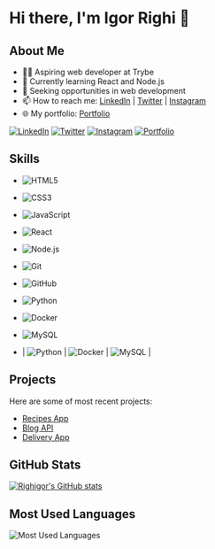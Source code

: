 # Hi there, I'm Igor Righi 👋

## About Me

- 👨‍💻 Aspiring web developer at Trybe
- 🌱 Currently learning React and Node.js
- 💼 Seeking opportunities in web development
- 📫 How to reach me: [LinkedIn](https://www.linkedin.com/in/igor-righi/) | [Twitter](https://twitter.com/righigor) | [Instagram](https://www.instagram.com/righigor/)
- 🌐 My portfolio: [Portfolio](https://portifolio-eight-pink.vercel.app/)
  
[![LinkedIn](https://img.shields.io/badge/LinkedIn-0077B5?style=for-the-badge&logo=linkedin&logoColor=white)](https://www.linkedin.com/in/igor-righi/)
[![Twitter](https://img.shields.io/badge/Twitter-1DA1F2?style=for-the-badge&logo=twitter&logoColor=white)](https://twitter.com/righigor)
[![Instagram](https://img.shields.io/badge/Instagram-E4405F?style=for-the-badge&logo=instagram&logoColor=white)](https://www.instagram.com/righigor/)
[![Portfolio](https://img.shields.io/badge/Portfolio-9cf?style=for-the-badge&logo=appveyor&logoColor=white)](https://portifolio-eight-pink.vercel.app/)

## Skills
- ![HTML5](https://img.shields.io/badge/HTML5-E34F26?style=for-the-badge&logo=html5&logoColor=white)
- ![CSS3](https://img.shields.io/badge/CSS3-1572B6?style=for-the-badge&logo=css3&logoColor=white)
- ![JavaScript](https://img.shields.io/badge/JavaScript-F7DF1E?style=for-the-badge&logo=javascript&logoColor=black)
- ![React](https://img.shields.io/badge/React-61DAFB?style=for-the-badge&logo=react&logoColor=black)
- ![Node.js](https://img.shields.io/badge/Node.js-43853D?style=for-the-badge&logo=node.js&logoColor=white)
- ![Git](https://img.shields.io/badge/Git-F05032?style=for-the-badge&logo=git&logoColor=white)
- ![GitHub](https://img.shields.io/badge/GitHub-181717?style=for-the-badge&logo=github&logoColor=white)
- ![Python](https://img.shields.io/badge/Python-3776AB?style=for-the-badge&logo=python&logoColor=white)
- ![Docker](https://img.shields.io/badge/Docker-2496ED?style=for-the-badge&logo=docker&logoColor=white)
- ![MySQL](https://img.shields.io/badge/MySQL-4479A1?style=for-the-badge&logo=mysql&logoColor=white)

- | ![Python](https://img.shields.io/badge/Python-3776AB?style=for-the-badge&logo=python&logoColor=white) | ![Docker](https://img.shields.io/badge/Docker-2496ED?style=for-the-badge&logo=docker&logoColor=white) | ![MySQL](https://img.shields.io/badge/MySQL-4479A1?style=for-the-badge&logo=mysql&logoColor=white) |

## Projects

Here are some of most recent projects:
- [Recipes App](https://github.com/righigor/trybe-exercicios/tree/main/02-Front-End/Secao08-Projeto-App-de-Receitas/Dia01-Projeto-App-de-Receitas)
- [Blog API](https://github.com/righigor/trybe-exercicios/tree/main/03-Back-End/Secao06-NodeJS-ORM-e-Autenticacao/Dia05-Projeto-API-de-Blogs)
- [Delivery App](https://github.com/righigor/rocketseat/tree/main/nlw-expert/delivery-app)

## GitHub Stats

[![Righigor's GitHub stats](https://github-readme-stats.vercel.app/api?username=righigor)](https://github.com/righigor/github-readme-stats&count_private=true&show_icons=true&theme=dracula)

## Most Used Languages

![Most Used Languages](https://github-readme-stats.vercel.app/api/top-langs/?username=righigor&layout=compact&theme=radical)
